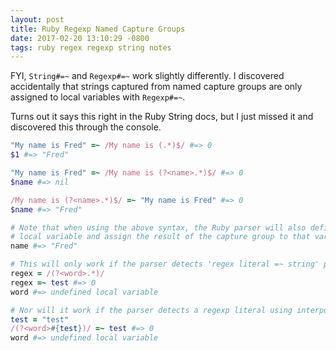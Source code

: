 ```yaml
---
layout: post
title: Ruby Regexp Named Capture Groups
date: 2017-02-20 13:10:29 -0800
tags: ruby regex regexp string notes
---
```

FYI, `String#=~` and `Regexp#=~` work slightly differently. I discovered
accidentally that strings captured from named capture groups are only assigned
to local variables with `Regexp#=~`.

Turns out it says this right in the Ruby String docs, but I just missed it and
discovered this through the console.

```ruby
"My name is Fred" =~ /My name is (.*)$/ #=> 0
$1 #=> "Fred"

"My name is Fred" =~ /My name is (?<name>.*)$/ #=> 0
$name #=> nil

/My name is (?<name>.*)$/ =~ "My name is Fred" #=> 0
$name #=> "Fred"

# Note that when using the above syntax, the Ruby parser will also define a
# local variable and assign the result of the capture group to that variable.
name #=> "Fred"

# This will only work if the parser detects 'regex literal =~ string' pattern.
regex = /(?<word>.*)/
regex =~ test #=> 0
word #=> undefined local variable

# Nor will it work if the parser detects a regexp literal using interpolation.
test = "test"
/(?<word>#{test})/ =~ test #=> 0
word #=> undefined local variable
```
